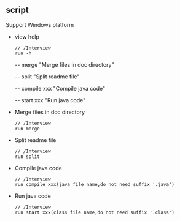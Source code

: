 ## script

Support Windows platform

- view help

  ```
  // /Interview
  run -h
  ```

  -- merge
  "Merge files in doc directory"

  -- split
  "Split readme file"

  -- compile xxx
  "Compile java code"

  -- start xxx
  "Run java code"

- Merge files in doc directory

  ```
  // /Interview
  run merge
  ```

- Split readme file

  ```
  // /Interview
  run split
  ```

- Compile java code

  ```
  // /Interview
  run compile xxx(java file name,do not need suffix '.java')
  ```

- Run java code

  ```
  // /Interview
  run start xxx(class file name,do not need suffix '.class')
  ```
